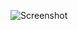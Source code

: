 ![Screenshot](https://raw.githubusercontent.com/Cryakl/Ultimate-RAT-Collection/refs/heads/main/DarkGhost/DarkGhost%20Update%20v0.3/Screenshot.png)
